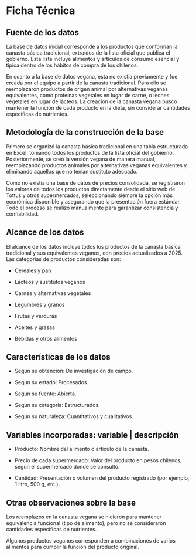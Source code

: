 # Ficha Técnica

## Fuente de los datos

La base de datos inicial corresponde a los productos que conforman la canasta básica tradicional, extraídos de la lista oficial que publica el gobierno. Esta lista incluye alimentos y artículos de consumo esencial y típica dentro de los hábitos de compra de los chilenos.

En cuanto a la base de datos vegana, esta no existía previamente y fue creada por el equipo a partir de la canasta tradicional. Para ello se reemplazaron productos de origen animal por alternativas veganas equivalentes, como proteínas vegetales en lugar de carne, o leches vegetales en lugar de lácteos. La creación de la canasta vegana buscó mantener la función de cada producto en la dieta, sin considerar cantidades específicas de nutrientes.

## Metodología de la construcción de la base

Primero se organizó la canasta básica tradicional en una tabla estructurada en Excel, tomando todos los productos de la lista oficial del gobierno. Posteriormente, se creó la versión vegana de manera manual, reemplazando productos animales por alternativas veganas equivalentes y eliminando aquellos que no tenían sustituto adecuado.

Como no existía una base de datos de precios consolidada, se registraron los valores de todos los productos directamente desde el sitio web de Tottus y otros supermercados, seleccionando siempre la opción más económica disponible y asegurando que la presentación fuera estándar. Todo el proceso se realizó manualmente para garantizar consistencia y confiabilidad.

## Alcance de los datos

El alcance de los datos incluye todos los productos de la canasta básica tradicional y sus equivalentes veganos, con precios actualizados a 2025. Las categorías de productos consideradas son:

- Cereales y pan

- Lácteos y sustitutos veganos

- Carnes y alternativas vegetales

- Legumbres y granos

- Frutas y verduras

- Aceites y grasas

- Bebidas y otros alimentos

## Características de los datos

- Según su obtención: De investigación de campo.

- Según su estado: Procesados.

- Según su fuente: Abierta.

- Según su categoría: Estructurados.

- Según su naturaleza: Cuantitativos y cualitativos.

## Variables incorporadas: variable | descripción

- Producto: Nombre del alimento o artículo de la canasta.

- Precio de cada supermercado: Valor del producto en pesos chilenos, según el supermercado donde se consultó.

- Cantidad: Presentación o volumen del producto registrado (por ejemplo, 1 litro, 500 g, etc.).

## Otras observaciones sobre la base

Los reemplazos en la canasta vegana se hicieron para mantener equivalencia funcional (tipo de alimento), pero no se consideraron cantidades específicas de nutrientes.

Algunos productos veganos corresponden a combinaciones de varios alimentos para cumplir la función del producto original.